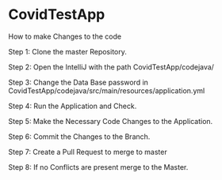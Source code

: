 # CovidTestApp

How to make Changes to the code

Step 1: Clone the master Repository.

Step 2: Open the IntelliJ with the path CovidTestApp/codejava/

Step 3: Change the Data Base password in CovidTestApp/codejava/src/main/resources/application.yml 

Step 4: Run the Application and Check.

Step 5: Make the Necessary Code Changes to the Application.

Step 6: Commit the Changes to the Branch.

Step 7: Create a Pull Request to merge to master

Step 8: If no Conflicts are present merge to the Master.

